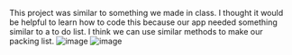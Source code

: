 This project was similar to something we made in class. I thought it would be helpful to learn how to code this because our app needed something similar to a to do list. 
I think we can use similar methods to make our packing list. 
![image](https://github.com/anniet0422/To-Do-List/assets/160541416/107ab0cb-2d60-49cc-a339-a6b11c272cab)
![image](https://github.com/anniet0422/To-Do-List/assets/160541416/2d473718-d628-4498-a79f-4b1adf49e97a)

